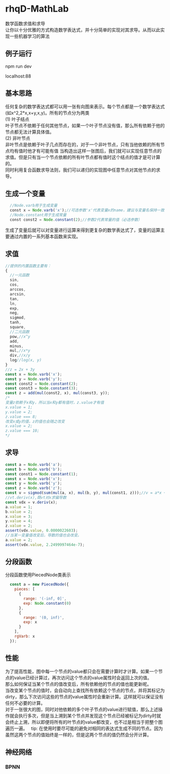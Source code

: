 # rhqD-MathLab
数学函数求值和求导  
让你以十分优雅的方式构造数学表达式，并十分简单的实现对其求导。从而以此实现一些机器学习的算法
## 例子运行
npm run dev

localhost:88

## 基本思路
任何复杂的数学表达式都可以用一张有向图来表示。每个节点都是一个数学表达式(如x^2,2*x,x+y,x,y)。所有的节点分为两类  
(1) 叶子结点  
    叶子节点不依赖于任何其他节点，如果一个叶子节点没有值，那么所有依赖于他的节点都无法计算具体值。  
(2) 非叶节点  
    非叶节点是依赖于叶子几点而存在的，对于一个非叶节点，只有当他依赖的所有节点均有值时他才有可能有值
当构造出这样一张图后，我们就可以实现任意节点的求值。但是只有当一个节点依赖的所有叶节点都有值时这个结点的值才是可计算的。   
同时利用复合函数求导法则，我们可以递归的实现图中任意节点对其他节点的求导。
## 生成一个变量
```javascript
  //Node.varb用于生成变量
  const x = Node.varb('x');//可选参数'x'代表变量x的name，建议与变量名保持一致
  //Node.constant用于生成常量
  const const2 = Node.constant(2);//参数2代表常量的值（必选参数）
```
生成了变量后就可以对变量进行运算来得到更复杂的数学表达式了，变量的运算主要通过内置的一系列基本函数来实现。  
## 求值
```javascript
//提供的内置函数主要有：
{
  //一元函数
  sin,
  cos,
  arccos,
  arcsin,
  tan,
  ln,
  exp,
  neg,
  sigmod,
  tanh,
  square,
  //二元函数
  pow,//x^y
  add,
  minus,
  mul,//x*y
  div,//x/y
  log//log(x, y)
}
//z = 2x + 3y
const x = Node.varb('x');
const y = Node.varb('y');
const const2 = Node.constant(2);
const const3 = Node.constant(3);
const z = add(mul(const2, x), mul(const3, y));
/*
变量z依赖于x和y，所以当x和y都有值时，z.value才有值
x.value = 1;
y.value = 2;
z.value === 8;
改变x或y的值，z的值也会随之改变
x.value = 2;
z.value === 10;
*/
```
## 求导
```javascript
const a = Node.varb('a');
const b = Node.varb('b');
const const1 = Node.constant(1);
const x = Node.varb('x');
const y = Node.varb('y');
const z = Node.varb('z');
const v = sigmod(sum(mul(a, x), mul(b, y), mul(const1, z)));//v = a*x + b*y + 1*z
//vt.deriv(x),既vt对x求偏导数
const vdx = v.deriv(x);
a.value = 1;
b.value = 2;
x.value = 3;
y.value = 4;
z.value = 2;
assert(vdx.value, 0.0000022603);
//当某一变量值改变后，导数的值也会改变。
a.value = 2;
assert(vdx.value, 2.2499997464e-7);
```
## 分段函数

  分段函数使用PiecedNode类表示
  ```javascript
    const a = new PiecedNode({
      pieces: [
        {
          range: '(-inf, 0]',
          exp: Node.constant(0)
        },
        {
          range: '(0, inf)',
          exp: x
        }
      ],
      rgVarb: x
    });
  ```
  
## 性能
为了提高性能，图中每一个节点的value都只会在需要计算时才计算。如果一个节点的value已经计算过，再次访问这个节点的value属性时会返回上次的值。  
那么如何保证当某个节点的值改变后，所有依赖他的节点的值也能更新呢。  
当改变某个节点的值时，会自动向上查找所有依赖这个节点的节点，并将其标记为dirty，那么下次访问这些的节点的value属性时会重新计算。这样就可以保证没有任何不必要的计算。  
对于一张很大的图，同时对他依赖的多个叶子节点的value进行赋值，那么上述操作就会执行多次，但是当上溯到某个节点并发现这个节点已经被标记为dirty时就会终止上溯，所以即便将所有的叶节点的value都改变，也不过是相当于把整个图遍历一遍。  
tip: 在使用时要尽可能的避免对相同的表达式生成不同的节点。因为虽然这两个节点的值始终是一样的，但是这两个节点的值仍然会分开计算。
## 神经网络
### BPNN
